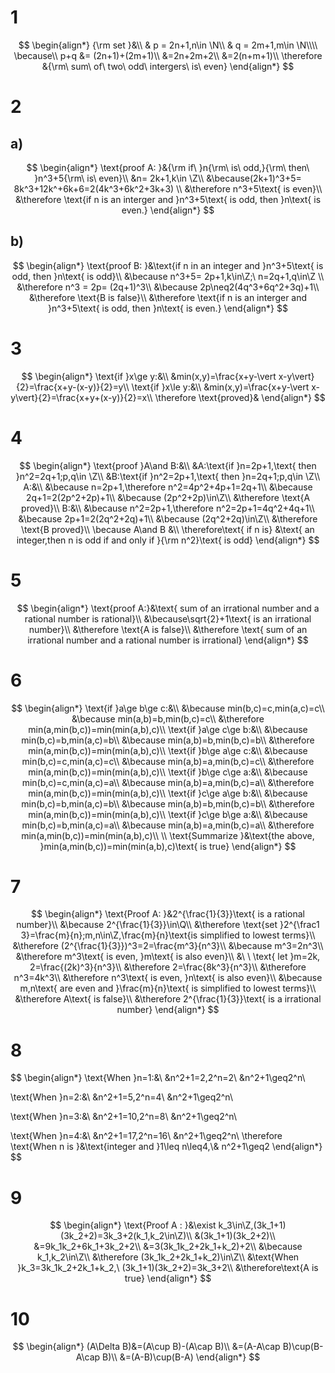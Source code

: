 # 1

$$
\begin{align*}
{\rm set }&\\
& p = 2n+1,n\in \N\\
& q = 2m+1,m\in \N\\\\
\because\\
p+q &= (2n+1)+(2m+1)\\
&=2n+2m+2\\
&=2(n+m+1)\\
\therefore &{\rm\ sum\ of\ two\ odd\ intergers\ is\ even}
\end{align*}
$$

# 2

## a)

$$
\begin{align*}
\text{proof A: }&{\rm if\ }n{\rm\ is\ odd,}{\rm\ then\ }n^3+5{\rm\ is\ even}\\
&n= 2k+1,k\in \Z\\
&\because(2k+1)^3+5= 8k^3+12k^+6k+6=2(4k^3+6k^2+3k+3)  \\
&\therefore n^3+5\text{ is even}\\
&\therefore \text{if n is an interger and }n^3+5\text{ is odd, then }n\text{ is even.}
\end{align*}
$$

## b)

$$
\begin{align*}
\text{proof B: }&\text{if n in an integer and }n^3+5\text{ is odd, then }n\text{ is odd}\\
&\because n^3+5= 2p+1,k\in\Z;\ n=2q+1,q\in\Z \\
&\therefore n^3 = 2p= (2q+1)^3\\
&\because 2p\neq2(4q^3+6q^2+3q)+1\\
&\therefore \text{B is false}\\
&\therefore \text{if n is an interger and }n^3+5\text{ is odd, then }n\text{ is even.}
\end{align*}
$$

# 3

$$
\begin{align*}
\text{if }x\ge y:&\\
&min(x,y)=\frac{x+y-\vert x-y\vert}{2}=\frac{x+y-(x-y)}{2}=y\\
\text{if }x\le y:&\\
&min(x,y)=\frac{x+y-\vert x-y\vert}{2}=\frac{x+y+(x-y)}{2}=x\\
\therefore \text{proved}&
\end{align*}
$$

# 4

$$
\begin{align*}
\text{proof }A\and B:&\\
&A:\text{if }n=2p+1,\text{ then }n^2=2q+1;p,q\in \Z\\
&B:\text{if }n^2=2p+1,\text{ then }n=2q+1;p,q\in \Z\\
A:&\\
&\because n=2p+1,\therefore n^2=4p^2+4p+1=2q+1\\
&\because 2q+1=2(2p^2+2p)+1\\
&\because (2p^2+2p)\in\Z\\
&\therefore \text{A proved}\\
B:&\\
&\because n^2=2p+1,\therefore n^2=2p+1=4q^2+4q+1\\
&\because 2p+1=2(2q^2+2q)+1\\
&\because (2q^2+2q)\in\Z\\
&\therefore \text{B proved}\\
\because A\and B &\\
\therefore\text{ if n is} &\text{ an integer,then n is odd if and only if }{\rm n^2}\text{ is odd}
\end{align*}
$$

# 5

$$
\begin{align*}
\text{proof A:}&\text{ sum of an irrational number and a rational number is rational}\\
&\because\sqrt{2}+1\text{ is an irrational number}\\
&\therefore \text{A is false}\\
&\therefore \text{ sum of an irrational number and a rational number is irrational}
\end{align*}
$$

# 6

$$
\begin{align*}
\text{if }a\ge b\ge c:&\\
&\because min(b,c)=c,min(a,c)=c\\
&\because min(a,b)=b,min(b,c)=c\\
&\therefore min(a,min(b,c))=min(min(a,b),c)\\
\text{if }a\ge c\ge b:&\\
&\because min(b,c)=b,min(a,c)=b\\
&\because min(a,b)=b,min(b,c)=b\\
&\therefore min(a,min(b,c))=min(min(a,b),c)\\
\text{if }b\ge a\ge c:&\\
&\because min(b,c)=c,min(a,c)=c\\
&\because min(a,b)=a,min(b,c)=c\\
&\therefore min(a,min(b,c))=min(min(a,b),c)\\
\text{if }b\ge c\ge a:&\\
&\because min(b,c)=c,min(a,c)=a\\
&\because min(a,b)=a,min(b,c)=a\\
&\therefore min(a,min(b,c))=min(min(a,b),c)\\
\text{if }c\ge a\ge b:&\\
&\because min(b,c)=b,min(a,c)=b\\
&\because min(a,b)=b,min(b,c)=b\\
&\therefore min(a,min(b,c))=min(min(a,b),c)\\
\text{if }c\ge b\ge a:&\\
&\because min(b,c)=b,min(a,c)=a\\
&\because min(a,b)=a,min(b,c)=a\\
&\therefore min(a,min(b,c))=min(min(a,b),c)\\
\\
\text{Summarize }&\text{the above, }min(a,min(b,c))=min(min(a,b),c)\text{ is true}
\end{align*}
$$

# 7

$$
\begin{align*}
\text{Proof A: }&2^{\frac{1}{3}}\text{ is a rational number}\\
&\because 2^{\frac{1}{3}}\in\Q\\
&\therefore \text{set }2^{\frac1 3}=\frac{m}{n};m,n\in\Z,\frac{m}{n}\text{is simplified to lowest terms}\\
&\therefore (2^{\frac{1}{3}})^3=2=\frac{m^3}{n^3}\\
&\because m^3=2n^3\\
&\therefore m^3\text{ is even, }m\text{ is also even}\\
&\ \ \text{ let }m=2k, 2=\frac{(2k)^3}{n^3}\\
&\therefore 2=\frac{8k^3}{n^3}\\
&\therefore n^3=4k^3\\
&\therefore n^3\text{ is even, }n\text{ is also even}\\
&\because m,n\text{ are even and }\frac{m}{n}\text{ is simplified to lowest terms}\\
&\therefore A\text{ is false}\\
&\therefore 2^{\frac{1}{3}}\text{ is a irrational number}
\end{align*}
$$

# 8

  
$$
\begin{align*}
\text{When }n=1:&\\
&n^2+1=2,2^n=2\\
&n^2+1\geq2^n\\

\text{When }n=2:&\\
&n^2+1=5,2^n=4\\
&n^2+1\geq2^n\\

\text{When }n=3:&\\
&n^2+1=10,2^n=8\\
&n^2+1\geq2^n\\

\text{When }n=4:&\\
&n^2+1=17,2^n=16\\
&n^2+1\geq2^n\\
\therefore \text{When n is }&\text{integer and }1\leq n\leq4,\\& n^2+1\geq2
\end{align*}
$$




# 9

$$
\begin{align*}
\text{Proof A : }&\exist k_3\in\Z,(3k_1+1)(3k_2+2)=3k_3+2(k_1,k_2\in\Z)\\
&(3k_1+1)(3k_2+2)\\
&=9k_1k_2+6k_1+3k_2+2\\
&=3(3k_1k_2+2k_1+k_2)+2\\
&\because k_1,k_2\in\Z\\
&\therefore (3k_1k_2+2k_1+k_2)\in\Z\\
&\text{When }k_3=3k_1k_2+2k_1+k_2,\ (3k_1+1)(3k_2+2)=3k_3+2\\
&\therefore\text{A is true}
\end{align*}
$$

# 10

$$
\begin{align*}
(A\Delta B)&=(A\cup B)-(A\cap B)\\
&=(A-A\cap B)\cup(B-A\cap B)\\
&=(A-B)\cup(B-A)
\end{align*}
$$























